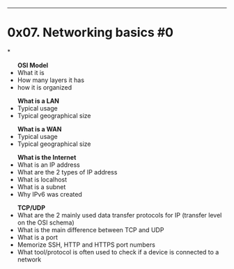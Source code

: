 ********************************************
<h1>0x07. Networking basics #0</h1>   *


<ul>
 <b>OSI Model </b>
 <li>What it is </li>
 <li>How many layers it has</li>
 <li>how it is organized</li>
</ul>
<ul>
 <b>What is a LAN </b>
 <li>Typical usage</li>
 <li>Typical geographical size</li>
</ul>

<ul>
 <b>What is a WAN </b>
 <li>Typical usage</li>
 <li>Typical geographical size</li>
</ul>
<ul>
 <b>What is the Internet </b>
 <li>What is an IP address</li>
 <li>What are the 2 types of IP address</li>
 <li>What is localhost</li>
 <li>What is a subnet</li>
 <li>Why IPv6 was created</li>
</ul>
<ul>
 <b>TCP/UDP </b>
 <li>What are the 2 mainly used data transfer protocols for IP (transfer level on the OSI schema)</li>
 <li>What is the main difference between TCP and UDP</li>
 <li>What is a port</li>
 <li>Memorize SSH, HTTP and HTTPS port numbers</li>
 <li>What tool/protocol is often used to check if a device is connected to a network</li>
</ul>
